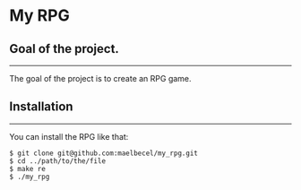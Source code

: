# My RPG

## Goal of the project.
***
The goal of the project is to create an RPG game.

## Installation
***
You can install the RPG like that:
```
$ git clone git@github.com:maelbecel/my_rpg.git
$ cd ../path/to/the/file
$ make re
$ ./my_rpg
```